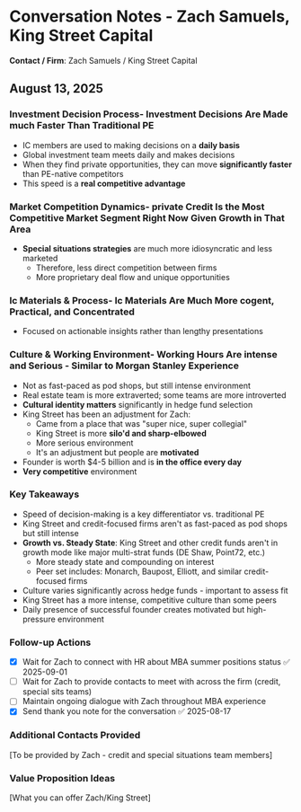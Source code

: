 # Conversation Notes - Zach Samuels, King Street Capital

**Contact / Firm**: Zach Samuels / King Street Capital

## August 13, 2025

### Investment Decision Process- Investment Decisions Are Made **much Faster** Than Traditional PE

- IC members are used to making decisions on a **daily basis**
- Global investment team meets daily and makes decisions
- When they find private opportunities, they can move **significantly faster** than PE-native competitors
- This speed is a **real competitive advantage**

### Market Competition Dynamics- **private Credit** Is the Most Competitive Market Segment Right Now Given Growth in That Area

- **Special situations strategies** are much more idiosyncratic and less marketed
  - Therefore, less direct competition between firms
  - More proprietary deal flow and unique opportunities

### Ic Materials & Process- Ic Materials Are Much More **cogent, Practical, and Concentrated**

- Focused on actionable insights rather than lengthy presentations

### Culture & Working Environment- Working Hours Are **intense and Serious** - Similar to Morgan Stanley Experience

- Not as fast-paced as pod shops, but still intense environment
- Real estate team is more extraverted; some teams are more introverted
- **Cultural identity matters** significantly in hedge fund selection
- King Street has been an adjustment for Zach:
  - Came from a place that was "super nice, super collegial"
  - King Street is more **silo'd and sharp-elbowed**
  - More serious environment
  - It's an adjustment but people are **motivated**
- Founder is worth $4-5 billion and is **in the office every day**
- **Very competitive** environment

### Key Takeaways

- Speed of decision-making is a key differentiator vs. traditional PE
- King Street and credit-focused firms aren't as fast-paced as pod shops but still intense
- **Growth vs. Steady State**: King Street and other credit funds aren't in growth mode like major multi-strat funds (DE Shaw, Point72, etc.)
  - More steady state and compounding on interest
  - Peer set includes: Monarch, Baupost, Elliott, and similar credit-focused firms
- Culture varies significantly across hedge funds - important to assess fit
- King Street has a more intense, competitive culture than some peers
- Daily presence of successful founder creates motivated but high-pressure environment

### Follow-up Actions

- [x] Wait for Zach to connect with HR about MBA summer positions status ✅ 2025-09-01
- [ ] Wait for Zach to provide contacts to meet with across the firm (credit, special sits teams)
- [ ] Maintain ongoing dialogue with Zach throughout MBA experience
- [x] Send thank you note for the conversation ✅ 2025-08-17

### Additional Contacts Provided

[To be provided by Zach - credit and special situations team members]

### Value Proposition Ideas

[What you can offer Zach/King Street]